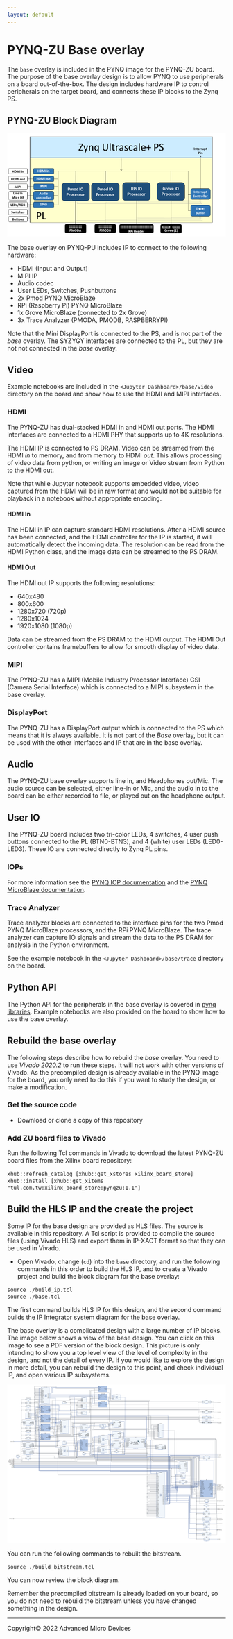 ```yaml
---
layout: default
---
```


# PYNQ-ZU Base overlay

The `base` overlay is included in the PYNQ image for the PYNQ-ZU board. The purpose of the base overlay design is to allow PYNQ to use peripherals on a
board out-of-the-box. The design includes hardware IP to control peripherals on
the target board, and connects these IP blocks to the Zynq PS. 

## PYNQ-ZU Block Diagram

![](./images/pynq_zu_base_overlay.png)

The base overlay on PYNQ-PU includes IP to connect to the following hardware:

* HDMI (Input and Output)
* MIPI IP 
* Audio codec
* User LEDs, Switches, Pushbuttons
* 2x Pmod PYNQ MicroBlaze
* RPi (Raspberry Pi) PYNQ MicroBlaze
* 1x Grove MicroBlaze (connected to 2x Grove)
* 3x Trace Analyzer (PMODA, PMODB, RASPBERRYPI)

Note that the Mini DisplayPort is connected to the PS, and is not part of the *base* overlay. The SYZYGY interfaces are connected to the PL, but they are not not connected in the *base* overlay. 

## Video 

Example notebooks are included in the `<Jupyter Dashboard>/base/video` directory on the board and show how to use the HDMI and MIPI interfaces. 

### HDMI

The PYNQ-ZU has dual-stacked HDMI in and HDMI out ports. The HDMI interfaces are connected to a HDMI PHY that supports up to 4K resolutions. 

The HDMI IP is connected to PS DRAM. Video can be streamed from the HDMI *in* to memory, and from memory to HDMI *out*. This allows processing of
video data from python, or writing an image or Video stream from Python to the HDMI out.

Note that while Jupyter notebook supports embedded video, video captured from the HDMI will be in raw format and would not be suitable for playback in a notebook without appropriate encoding.

#### HDMI In

The HDMI in IP can capture standard HDMI resolutions. After a HDMI source has
been connected, and the HDMI controller for the IP is started, it will
automatically detect the incoming data. The resolution can be read from the HDMI
Python class, and the image data can be streamed to the PS DRAM.

#### HDMI Out

The HDMI out IP supports the following resolutions:

* 640x480  
* 800x600 
* 1280x720 (720p)
* 1280x1024
* 1920x1080 (1080p)

Data can be streamed from the PS DRAM to the HDMI output. The HDMI Out
controller contains framebuffers to allow for smooth display of video data.

### MIPI

The PYNQ-ZU has a MIPI (Mobile Industry Processor Interface) CSI (Camera Serial Interface) which is connected to a MIPI subsystem in the base overlay. 

### DisplayPort

The PYNQ-ZU has a DisplayPort output which is connected to the PS which means that it is always available. It is not part of the *Base* overlay, but it can be used with the other interfaces and IP that are in the base overlay. 

## Audio

The PYNQ-ZU base overlay supports line in, and Headphones out/Mic. The audio
source can be selected, either line-in or Mic, and the audio in to the board
can be either recorded to file, or played out on the headphone output. 

## User IO

The PYNQ-ZU board includes two tri-color LEDs, 4 switches, 4 user push buttons connected to the PL (BTN0-BTN3), and 4 (white) user LEDs (LED0-LED3). These IO are connected directly to Zynq PL pins. 

### IOPs

For more information see the [PYNQ IOP documentation](https://pynq.readthedocs.io/en/latest/pynq_libraries.html#pynq-iops) and the [PYNQ MicroBlaze documentation](https://pynq.readthedocs.io/en/latest/pynq_libraries.html#pynqmicroblaze).

### Trace Analyzer

Trace analyzer blocks are connected to the interface pins for the two Pmod PYNQ MicroBlaze processors, and the RPi PYNQ MicroBlaze. The trace analyzer can capture IO signals and stream the data to the PS DRAM for analysis in the Python environment.

See the example notebook in the ``<Jupyter Dashboard>/base/trace`` 
directory on the board.

## Python API

The Python API for the peripherals in the base overlay is covered in 
[pynq libraries](https://pynq.readthedocs.io/en/latest/pynq_libraries.html). Example notebooks are also provided on the board to show how to use the base overlay.

## Rebuild the base overlay

The following steps describe how to rebuild the *base* overlay. You need to use *Vivado 2020.2* to run these steps. It will not work with other versions of Vivado. As the precompiled design is already available in the PYNQ image for the board, you only need to do this if you want to study the design, or make a modification.

### Get the source code

* Download or clone a copy of this repository

### Add ZU board files to Vivado

Run the following Tcl commands in Vivado to download the latest PYNQ-ZU board files from the Xilinx board repository:

```console
xhub::refresh_catalog [xhub::get_xstores xilinx_board_store]
xhub::install [xhub::get_xitems "tul.com.tw:xilinx_board_store:pynqzu:1.1"]
```

## Build the HLS IP and the create the project

Some IP for the base design are provided as HLS files. The source is available in this repository. A Tcl script is provided to compile the source files (using Vivado HLS) and export them in IP-XACT format so that they can be used in Vivado.

* Open Vivado, change (`cd`) into the `base` directory, and run the following commands in this order to build the HLS IP, and to create a Vivado project and build the block diagram for the base overlay:

```console
source ./build_ip.tcl
source ./base.tcl
```

The first command builds HLS IP for this design, and the second command builds the IP Integrator system diagram for the base overlay. 

The base overlay is a complicated design with a large number of IP blocks. The image below shows a view of the base design. You can click on this image to see a PDF version of the block design. This picture is only intending to show you a top level view of the level of complexity in the design, and not the detail of every IP. If you would like to explore the design in more detail, you can rebuild the design to this point, and check individual IP, and open various IP subsystems. 

[![](./images/pynqzu_base_t.png)](./pdf/zu_base.pdf)

You can run the following commands to rebuilt the bitstream.
```
source ./build_bitstream.tcl
```

You can now review the block diagram.

Remember the precompiled bitstream is already loaded on your board, so you do not need to rebuild the bitstream unless you have changed something in the design. 

---------------------------------------
<p class="copyright">Copyright&copy; 2022 Advanced Micro Devices</p>
